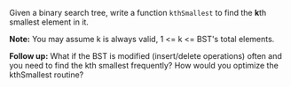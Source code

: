 Given a binary search tree, write a function `kthSmallest` to find the **k**th smallest element in it.

**Note:**
You may assume k is always valid, 1 <= k <= BST's total elements.

**Follow up:**
What if the BST is modified (insert/delete operations) often and you need to find the kth smallest frequently? How would you optimize the kthSmallest routine?
